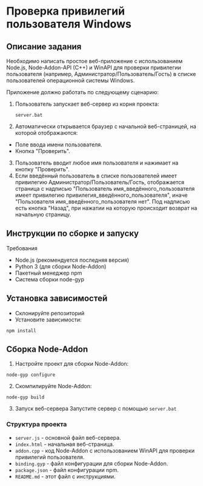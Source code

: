 # Проверка привилегий пользователя Windows

## Описание задания

Необходимо написать простое веб-приложение с использованием Node.js, Node-Addon-API (C++) и WinAPI для проверки привилегии пользователя (например, Администратор/Пользователь/Гость) в списке пользователей операционной системы Windows.

Приложение должно работать по следующему сценарию:

1. Пользователь запускает веб-сервер из корня проекта:
   ```
   server.bat
   ```
2. Автоматически открывается браузер с начальной веб-страницей, на которой отображаются:
* Поле ввода имени пользователя.
* Кнопка "Проверить".
3. Пользователь вводит любое имя пользователя и нажимает на кнопку "Проверить".
4. Если введённый пользователь в списке пользователей имеет привилегию Администратор/Пользователь/Гость, отображается страница с надписью "Пользователь имя_введённого_пользователя имеет привилегию привилегия_введённого_пользователя", иначе "Пользователя имя_введённого_пользователя нет". Под надписью есть кнопка "Назад", при нажатии на которую происходит возврат на начальную страницу.
## Инструкции по сборке и запуску
Требования
* Node.js (рекомендуется последняя версия)
* Python 3 (для сборки Node-Addon)
* Пакетный менеджер npm
* Система сборки node-gyp
## Установка зависимостей
* Склонируйте репозиторий
* Установите зависимости:
```
npm install
```  
## Сборка Node-Addon
1. Настройте проект для сборки Node-Addon:

```
node-gyp configure
```

2. Скомпилируйте Node-Addon:
```
node-gyp build
```

3. Запуск веб-сервера
Запустите сервер с помощью `server.bat`

### Структура проекта
- `server.js` - основной файл веб-сервера.
- `index.html` - начальная веб-страница.
- `addon.cpp` - код Node-Addon с использованием WinAPI для проверки привилегий пользователя.
- `binding.gyp` - файл конфигурации для сборки Node-Addon.
- `package.json` - файл конфигурации npm.
- `README.md` - этот файл с инструкциями.
